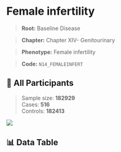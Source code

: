 # Female infertility

> **Root:** Baseline Disease  

> **Chapter:** Chapter XIV- Genitourinary  

> **Phenotype:** Female infertility  

> **Code:** `N14_FEMALEINFERT`

## 🧪 All Participants  
> Sample size: **182929**  
> Cases: **516**  
> Controls: **182413**
<img src="/Sensitive/Figures/ALL/Baseline/N14_FEMALEINFERT.png"/>

## 📊 Data Table
<CsvTableMRF src="/Sensitive/Data/ALL/Baseline/LG_N14_FEMALEINFERT.csv"/>

